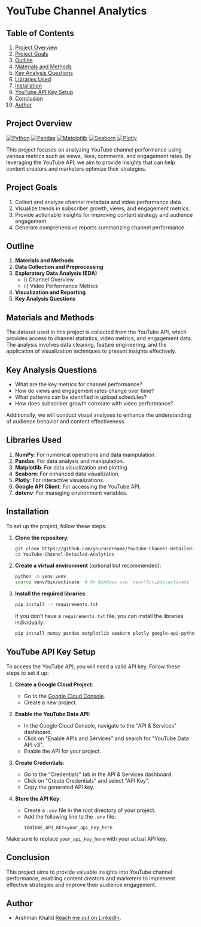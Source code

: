 # YouTube Channel Analytics

## Table of Contents
1. [Project Overview](#project-overview)
2. [Project Goals](#project-goals)
3. [Outline](#outline)
4. [Materials and Methods](#materials-and-methods)
5. [Key Analysis Questions](#key-analysis-questions)
6. [Libraries Used](#libraries-used)
7. [Installation](#installation)
8. [YouTube API Key Setup](#youtube-api-key-setup)
9. [Conclusion](#conclusion)
10. [Author](#author)

## Project Overview
[![Python](https://img.shields.io/badge/Python-3.8%2B-blue)](https://www.python.org/downloads/)
[![Pandas](https://img.shields.io/badge/Pandas-1.5.3-green)](https://pandas.pydata.org/)
[![Matplotlib](https://img.shields.io/badge/Matplotlib-3.5.1-orange)](https://matplotlib.org/)
[![Seaborn](https://img.shields.io/badge/Seaborn-0.11.2-yellowgreen)](https://seaborn.pydata.org/)
[![Plotly](https://img.shields.io/badge/Plotly-5.3.1-blue)](https://plotly.com/python/)

This project focuses on analyzing YouTube channel performance using various metrics such as views, likes, comments, and engagement rates. By leveraging the YouTube API, we aim to provide insights that can help content creators and marketers optimize their strategies.

## Project Goals
1. Collect and analyze channel metadata and video performance data.
2. Visualize trends in subscriber growth, views, and engagement metrics.
3. Provide actionable insights for improving content strategy and audience engagement.
4. Generate comprehensive reports summarizing channel performance.

## Outline
1. **Materials and Methods**
2. **Data Collection and Preprocessing**
3. **Exploratory Data Analysis (EDA)**
   - i) Channel Overview
   - ii) Video Performance Metrics
4. **Visualization and Reporting**
5. **Key Analysis Questions**

## Materials and Methods
The dataset used in this project is collected from the YouTube API, which provides access to channel statistics, video metrics, and engagement data. The analysis involves data cleaning, feature engineering, and the application of visualization techniques to present insights effectively.

## Key Analysis Questions
- What are the key metrics for channel performance?
- How do views and engagement rates change over time?
- What patterns can be identified in upload schedules?
- How does subscriber growth correlate with video performance?

Additionally, we will conduct visual analyses to enhance the understanding of audience behavior and content effectiveness.

## Libraries Used
1. **NumPy**: For numerical operations and data manipulation.
2. **Pandas**: For data analysis and manipulation.
3. **Matplotlib**: For data visualization and plotting.
4. **Seaborn**: For enhanced data visualization.
5. **Plotly**: For interactive visualizations.
6. **Google API Client**: For accessing the YouTube API.
7. **dotenv**: For managing environment variables.

## Installation
To set up the project, follow these steps:

1. **Clone the repository**:
   ```bash
   git clone https://github.com/yourusername/YouTube-Channel-Detailed-Analytics.git
   cd YouTube-Channel-Detailed-Analytics
   ```

2. **Create a virtual environment** (optional but recommended):
   ```bash
   python -m venv venv
   source venv/bin/activate  # On Windows use `venv\Scripts\activate`
   ```

3. **Install the required libraries**:
   ```bash
   pip install -r requirements.txt
   ```

   If you don't have a `requirements.txt` file, you can install the libraries individually:
   ```bash
   pip install numpy pandas matplotlib seaborn plotly google-api-python-client python-dotenv
   ```

## YouTube API Key Setup
To access the YouTube API, you will need a valid API key. Follow these steps to set it up:

1. **Create a Google Cloud Project**:
   - Go to the [Google Cloud Console](https://console.cloud.google.com/).
   - Create a new project.

2. **Enable the YouTube Data API**:
   - In the Google Cloud Console, navigate to the "API & Services" dashboard.
   - Click on "Enable APIs and Services" and search for "YouTube Data API v3".
   - Enable the API for your project.

3. **Create Credentials**:
   - Go to the "Credentials" tab in the API & Services dashboard.
   - Click on "Create Credentials" and select "API Key".
   - Copy the generated API key.

4. **Store the API Key**:
   - Create a `.env` file in the root directory of your project.
   - Add the following line to the `.env` file:
     ```
     YOUTUBE_API_KEY=your_api_key_here
     ```

Make sure to replace `your_api_key_here` with your actual API key.

## Conclusion
This project aims to provide valuable insights into YouTube channel performance, enabling content creators and marketers to implement effective strategies and improve their audience engagement.

## Author
* Arshman Khalid [Reach me out on LinkedIn](https://www.linkedin.com/in/arshmankhalid/).